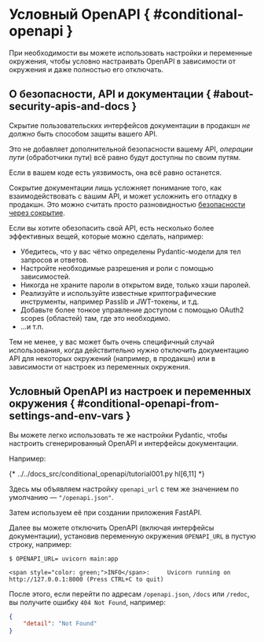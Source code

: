 # Условный OpenAPI { #conditional-openapi }

При необходимости вы можете использовать настройки и переменные окружения, чтобы условно настраивать OpenAPI в зависимости от окружения и даже полностью его отключать.

## О безопасности, API и документации { #about-security-apis-and-docs }

Скрытие пользовательских интерфейсов документации в продакшн *не должно* быть способом защиты вашего API.

Это не добавляет дополнительной безопасности вашему API, *операции пути* (обработчики пути) всё равно будут доступны по своим путям.

Если в вашем коде есть уязвимость, она всё равно останется.

Сокрытие документации лишь усложняет понимание того, как взаимодействовать с вашим API, и может усложнить его отладку в продакшн. Это можно считать просто разновидностью <a href="https://en.wikipedia.org/wiki/Security_through_obscurity" class="external-link" target="_blank">безопасности через сокрытие</a>.

Если вы хотите обезопасить свой API, есть несколько более эффективных вещей, которые можно сделать, например:

* Убедитесь, что у вас чётко определены Pydantic-модели для тел запросов и ответов.
* Настройте необходимые разрешения и роли с помощью зависимостей.
* Никогда не храните пароли в открытом виде, только хэши паролей.
* Реализуйте и используйте известные криптографические инструменты, например Passlib и JWT-токены, и т.д.
* Добавьте более тонкое управление доступом с помощью OAuth2 scopes (областей) там, где это необходимо.
* ...и т.п.

Тем не менее, у вас может быть очень специфичный случай использования, когда действительно нужно отключить документацию API для некоторых окружений (например, в продакшн) или в зависимости от настроек из переменных окружения.

## Условный OpenAPI из настроек и переменных окружения { #conditional-openapi-from-settings-and-env-vars }

Вы можете легко использовать те же настройки Pydantic, чтобы настроить сгенерированный OpenAPI и интерфейсы документации.

Например:

{* ../../docs_src/conditional_openapi/tutorial001.py hl[6,11] *}

Здесь мы объявляем настройку `openapi_url` с тем же значением по умолчанию — `"/openapi.json"`.

Затем используем её при создании приложения FastAPI.

Далее вы можете отключить OpenAPI (включая интерфейсы документации), установив переменную окружения `OPENAPI_URL` в пустую строку, например:

<div class="termy">

```console
$ OPENAPI_URL= uvicorn main:app

<span style="color: green;">INFO</span>:     Uvicorn running on http://127.0.0.1:8000 (Press CTRL+C to quit)
```

</div>

После этого, если перейти по адресам `/openapi.json`, `/docs` или `/redoc`, вы получите ошибку `404 Not Found`, например:

```JSON
{
    "detail": "Not Found"
}
```
